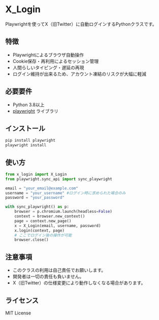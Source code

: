 # X_Login

Playwrightを使ってX（旧Twitter）に自動ログインするPythonクラスです。

## 特徴
- Playwrightによるブラウザ自動操作
- Cookie保存・再利用によるセッション管理
- 人間らしいタイピング・遅延の再現
- ログイン維持が出来るため、アカウント凍結のリスクが大幅に軽減

## 必要要件
- Python 3.8以上
- [playwright](https://playwright.dev/python/) ライブラリ

## インストール
```bash
pip install playwright
playwright install
```

## 使い方
```python
from x_login import X_Login
from playwright.sync_api import sync_playwright

email = "your_email@example.com"
username = "your_username" #ログイン時に求められた場合のみ
password = "your_password"

with sync_playwright() as p:
    browser = p.chromium.launch(headless=False)
    context = browser.new_context()
    page = context.new_page()
    x = X_Login(email, username, password)
    x.login(context, page)
    # ここでログイン後の操作が可能
    browser.close()
```

## 注意事項
- このクラスの利用は自己責任でお願いします。
- 開発者は一切の責任も負いません。
- X（旧Twitter）の仕様変更により動作しなくなる場合があります。

## ライセンス
MIT License

